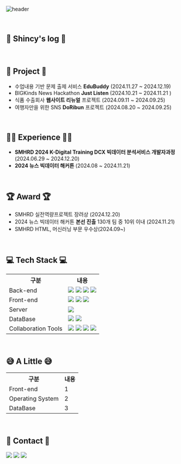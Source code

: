 ![header](https://capsule-render.vercel.app/api?type=waving&color=auto&height=300&section=header&text=Shincy's%20Github&fontSize=90)

<br>

## 📝 Shincy's log 📝
<a href=""/></a>

<br>

## 📁 Project 📂
- 수업내용 기반 문제 출제 서비스 <b>EduBuddy</b> (2024.11.27 ~ 2024.12.19)
- BIGKinds News Hackathon <b>Just Listen</b> (2024.10.21 ~ 2024.11.21 )
- 식품 수출회사 <b>웹사이트 리뉴얼</b> 프로젝트 (2024.09.11 ~ 2024.09.25)
- 여행자만을 위한 SNS <b>DoRibun</b> 프로젝트 (2024.08.20 ~ 2024.09.25)


<br>

## 🏃‍♂️ Experience 🏃‍♂️
- <b>SMHRD 2024 K-Digital Training DCX 빅데이터 분석서비스 개발자과정</b> (2024.06.29 ~ 2024.12.20)
- <b>2024 뉴스 빅데이터 해커톤 </b> (2024.08 ~ 2024.11.21)

<br>

## 🏆 Award 🏆
- SMHRD 실전역량프로젝트 장려상 (2024.12.20)
- 2024 뉴스 빅데이터 해커톤 <b>본선 진출</b> 130개 팀 중 10위 이내 (2024.11.21)
- SMHRD HTML, 머신러닝 부문 우수상(2024.09~)



<br>

## 💻 Tech Stack 💻

<table>
    <tr>
        <th>구분</th>
        <th>내용</th>
    </tr>
    <tr>
        <td>Back-end</td>
        <td>
            <img src="https://img.shields.io/badge/Java-007396?style=for-the-badge&logo=java&logoColor=white"/>
            <img src="https://img.shields.io/badge/Spring-6DB33F?style=for-the-badge&logo=Spring&logoColor=white"/>
            <img src="https://img.shields.io/badge/Spring Boot-6DB33F?style=for-the-badge&logo=Spring Boot&logoColor=white"/>
            <img src="https://img.shields.io/badge/Python-3776AB?style=for-the-badge&logo=Python&logoColor=white"/> 
        </td>
    </tr>
    <tr>
        <td>Front-end</td>
        <td>
            <img src="https://img.shields.io/badge/HTML5-E34F26?style=for-the-badge&logo=HTML5&logoColor=white"/>
            <img src="https://img.shields.io/badge/CSS3-1572B6?style=for-the-badge&logo=CSS3&logoColor=white"/>
            <img src="https://img.shields.io/badge/JavaScript-F7DF1E?style=for-the-badge&logo=JavaScript&logoColor=white"/>
        </td>
    </tr>
    <tr>
        <td>Server</td>
        <td>
            <img src="https://img.shields.io/badge/Apache Tomcat-D22128?style=for-the-badge&logo=Apache Tomcat&logoColor=white"/>
        </td>
    </tr>
    <tr>
        <td>DataBase</td>
        <td>
            <img src="https://img.shields.io/badge/Oracle 11g-F80000?style=for-the-badge&logo=Oracle&logoColor=white"/>
            <img src="https://img.shields.io/badge/MySQL-4479A1?style=for-the-badge&logo=MySQL&logoColor=white"/>
        </td>
    </tr>
    <tr>
        <td>Collaboration Tools</td>
        <td>
            <img src="https://img.shields.io/badge/Git-F05032?style=for-the-badge&logo=Git&logoColor=white"/>
            <img src="https://img.shields.io/badge/GitHub-181717?style=for-the-badge&logo=GitHub&logoColor=white"/>
            <img src="https://img.shields.io/badge/sourcetree-0052CC?style=for-the-badge&logo=sourcetree&logoColor=white"/>
            <img src="https://img.shields.io/badge/notion-000000?style=for-the-badge&logo=notion&logoColor=white"/>
        </td>
    </tr>
</table>

<br>

## 😅 A Little 😅

<table>
    <tr>
        <th>구분</th>
        <th>내용</th>
    </tr>
 <tr>
     <td>Front-end</td>
        <td>
         1
        </td>
    </tr>
    <tr>
        <td>Operating System</td>
        <td>
          2
        </td>
    </tr>
    <tr>
        <td>DataBase</td>
        <td>
           3
        </td>
    </tr> 
</table>

<br>

## 📱 Contact 📱
<a href="https://www.instagram.com/cyshin_93/"><img src="https://img.shields.io/badge/instagram-E4405F?style=for-the-badge&logo=instagram&logoColor=white"/></a>
<a href="mailto:cystudy93@gmail.com"><img src="https://img.shields.io/badge/gmail-EA4335?style=for-the-badge&logo=gmail&logoColor=white"/></a>
<a href="mailto:dongdengx@naver.com"><img src="https://img.shields.io/badge/naver-03C75A?style=for-the-badge&logo=naver&logoColor=white"/></a>

<br>



